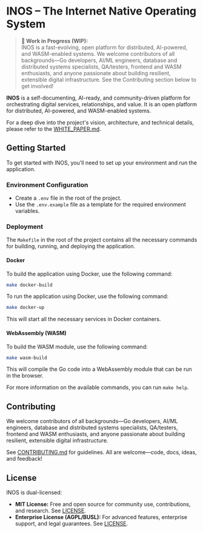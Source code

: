 # INOS – The Internet Native Operating System

> **🚧 Work in Progress (WIP):**  
> INOS is a fast-evolving, open platform for distributed, AI-powered, and WASM-enabled systems. We
> welcome contributors of all backgrounds—Go developers, AI/ML engineers, database and distributed
> systems specialists, QA/testers, frontend and WASM enthusiasts, and anyone passionate about
> building resilient, extensible digital infrastructure. See the Contributing section below to get
> involved!

**INOS** is a self-documenting, AI-ready, and community-driven platform for orchestrating digital
services, relationships, and value. It is an open platform for distributed, AI-powered, and
WASM-enabled systems.

For a deep dive into the project's vision, architecture, and technical details, please refer to the
[WHITE_PAPER.md](WHITE_PAPER.md).

## Getting Started

To get started with INOS, you'll need to set up your environment and run the application.

### Environment Configuration

- Create a `.env` file in the root of the project.
- Use the `.env.example` file as a template for the required environment variables.

### Deployment

The `Makefile` in the root of the project contains all the necessary commands for building, running,
and deploying the application.

#### Docker

To build the application using Docker, use the following command:

```bash
make docker-build
```

To run the application using Docker, use the following command:

```bash
make docker-up
```

This will start all the necessary services in Docker containers.

#### WebAssembly (WASM)

To build the WASM module, use the following command:

```bash
make wasm-build
```

This will compile the Go code into a WebAssembly module that can be run in the browser.

For more information on the available commands, you can run `make help`.

## Contributing

We welcome contributors of all backgrounds—Go developers, AI/ML engineers, database and distributed
systems specialists, QA/testers, frontend and WASM enthusiasts, and anyone passionate about building
resilient, extensible digital infrastructure.

See [CONTRIBUTING.md](CONTRIBUTING.md) for guidelines. All are welcome—code, docs, ideas, and
feedback!

## License

INOS is dual-licensed:

- **MIT License:** Free and open source for community use, contributions, and research. See
  [LICENSE](LICENSE).
- **Enterprise License (AGPL/BUSL):** For advanced features, enterprise support, and legal
  guarantees. See [LICENSE](LICENSE).
